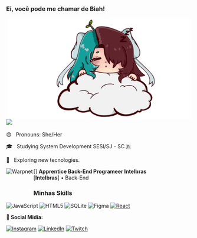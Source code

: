 ### Ei, você pode me chamar de Biah!

<img src="https://github.com/devbiah/devbiah/blob/main/000.png" min-width="400px" max-width="500px" width="500px" align="right" alt="Computador iuriCode">

<img src="https://img.shields.io/static/v1?label=my git&message=devbiah&color=f8efd4&style=for-the-badge&logo=GitHub">

<p align="left">
😄 &nbsp; Pronouns: She/Her
<p>
  
<p align="left">
🎓 &nbsp; Studying System Development SESI/SJ - SC &#x1f1f7;
<p>
  
<p align="left">
🌱 &nbsp; Exploring new tecnologies. </strong>
<p>

[<img align="left" height="74px" width="74px" alt="Warpnet" src="https://play-lh.googleusercontent.com/rvNJRhfeZWuy9Vsp4nWxTHPQ-mh1Pglcny_BIBCXCfIplrvr9gFK0yJUJ61mJFqNQw">]
**Apprentice Back-End Programeer Intelbras** \
[**Intelbras**] • Back-End 


<h3>Minhas Skills </h3>
  
![JavaScript](https://img.shields.io/badge/javascript-%23323330.svg?style=for-the-badge&logo=javascript&logoColor=%23F7DF1E) ![HTML5](https://img.shields.io/badge/html5-%23E34F26.svg?style=for-the-badge&logo=html5&logoColor=white) ![SQLite](https://img.shields.io/badge/sqlite-%2307405e.svg?style=for-the-badge&logo=sqlite&logoColor=white)
![Figma](https://img.shields.io/badge/figma-%23F24E1E.svg?style=for-the-badge&logo=figma&logoColor=white) <a href='https://github.com/shivamkapasia0' target="_blank"><img alt='React' src='https://img.shields.io/badge/React-100000?style=for-the-badge&logo=React&logoColor=white&labelColor=black&color=black'/></a>
  
  <p align="left">
  <strong>💌 Social Midia:</strong>
   
[![Instagram](https://img.shields.io/badge/Instagram-%23E4405F.svg?logo=Instagram&logoColor=white)](https://instagram.com/kytsmi) [![LinkedIn](https://img.shields.io/badge/LinkedIn-%230077B5.svg?logo=linkedin&logoColor=white)](https://br.linkedin.com/in/beatriz-silva-65230b2b0) [![Twitch](https://img.shields.io/badge/Twitch-%239146FF.svg?logo=Twitch&logoColor=white)](https://twitch.tv/kytsmi) 
</p>  
